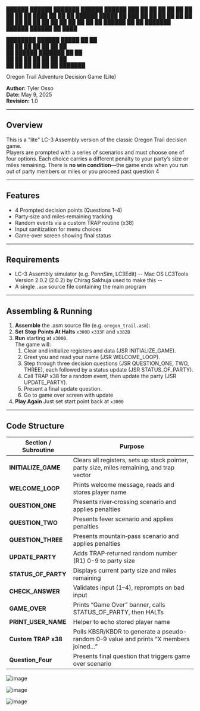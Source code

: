 
 ██████  ██████  ███████  ██████   ██████  ███    ██ 
██    ██ ██   ██ ██      ██       ██    ██ ████   ██ 
██    ██ ██████  █████   ██   ███ ██    ██ ██ ██  ██ 
██    ██ ██   ██ ██      ██    ██ ██    ██ ██  ██ ██ 
 ██████  ██   ██ ███████  ██████   ██████  ██   ████ 
                                                     
                                                     
████████ ██████   █████  ██ ██                       
   ██    ██   ██ ██   ██ ██ ██                       
   ██    ██████  ███████ ██ ██                       
   ██    ██   ██ ██   ██ ██ ██                       
   ██    ██   ██ ██   ██ ██ ███████                  
                                                     
                                                     
                                                                                                                                                                         

 Oregon Trail Adventure Decision Game (Lite)

**Author:** Tyler Osso  
**Date:** May 9, 2025  
**Revision:** 1.0

---

## Overview

This is a "lite" LC-3 Assembly version of the classic Oregon Trail decision game.  
Players are prompted with a series of scenarios and must choose one of four options. Each choice carries a different penalty to your party’s size or miles remaining. There is **no win condition**—the game ends when you run out of party members or miles or you proceed past question 4

---

## Features

- 4 Prompted decision points (Questions 1–4)  
- Party‐size and miles‐remaining tracking  
- Random events via a custom TRAP routine (x38)  
- Input sanitization for menu choices  
- Game‐over screen showing final status  

---

## Requirements

- LC-3 Assembly simulator (e.g. PennSim, LC3Edit) -- Mac OS LC3Tools Version 2.0.2 (2.0.2) by Chirag Sakhuja used to make this --
- A single `.asm` source file containing the main program

---

## Assembling & Running

1. **Assemble** the .asm source file (e.g. `oregon_trail.asm`):
2. **Set Stop Points At Halts**  `x300D`  `x333F` and  `x382B`
3. **Run** starting at `x3000`.  
   The game will:
   1. Clear and initialize registers and data (JSR INITIALIZE_GAME).  
   2. Greet you and read your name (JSR WELCOME_LOOP).  
   3. Step through three decision questions (JSR QUESTION_ONE, TWO, THREE), each followed by a status update (JSR STATUS_OF_PARTY).  
   4. Call TRAP x38 for a random event, then update the party (JSR UPDATE_PARTY).  
   5. Present a final update question.
   6. Go to game over screen with update
4. **Play Again** Just set start point back at `x3000`
---

## Code Structure

| Section / Subroutine    | Purpose                                                                                  |
|-------------------------|------------------------------------------------------------------------------------------|
| **INITIALIZE_GAME**     | Clears all registers, sets up stack pointer, party size, miles remaining, and trap vector |
| **WELCOME_LOOP**        | Prints welcome message, reads and stores player name                                     |
| **QUESTION_ONE**        | Presents river‐crossing scenario and applies penalties                                   |
| **QUESTION_TWO**        | Presents fever scenario and applies penalties                                            |
| **QUESTION_THREE**      | Presents mountain‐pass scenario and applies penalties                                    |
| **UPDATE_PARTY**        | Adds TRAP‐returned random number (R1) 0-9 to party size                                      |
| **STATUS_OF_PARTY**     | Displays current party size and miles remaining                                          |
| **CHECK_ANSWER**        | Validates input (1–4), reprompts on bad input                                            |
| **GAME_OVER**           | Prints “Game Over” banner, calls STATUS_OF_PARTY, then HALTs                              |
| **PRINT_USER_NAME**     | Helper to echo stored player name                                                        |
| **Custom TRAP x38**     | Polls KBSR/KBDR to generate a pseudo-random 0–9 value and prints “X members joined…”      |
| **Question_Four**       | Presents final question that triggers game over scenario                                   |


![image](https://github.com/user-attachments/assets/ec34b201-8baf-4bbc-b5d7-e81d5e17434a)

![image](https://github.com/user-attachments/assets/b211349f-4493-487a-bac1-2bea37c6671a)

![image](https://github.com/user-attachments/assets/5493d8b1-df7b-4753-9990-eb9eb6681fff)

